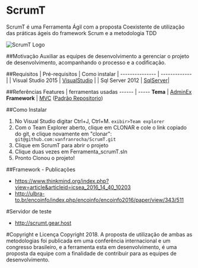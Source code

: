 # ScrumT


ScrumT é uma Ferramenta Ágil com a proposta Coexistente de utilização das práticas ágeis do framework Scrum e a metodologia TDD

![ScrumT Logo](https://uploaddeimagens.com.br/images/001/314/513/full/login-logo.png "ScrumT")

##Motivação
Auxiliar as equipes de desenvolvimento a gerenciar o projeto de desenvolvimento, acompanhando o processo e a codificação.

##Requisitos
| Pré-requisitos  | Como instalar
| --------------- | ------------- |
| Visual Studio 2015   | [VisualStudio](https://www.visualstudio.com/pt-br/downloads/) |
| Sql Server 2012        | [SqlServer](https://www.microsoft.com/pt-br/download/details.aspx?id=29062)|

##Referências
 Features    | ferramentas usadas
 ------ | -----
**Tema** | [AdminEx](http://adminex.themebucket.net/)
**Framework** | [MVC](https://www.asp.net/mvc) ([Padrão Repositorio](http://www.macoratti.net/14/12/ef6_dalrp3.htm))

##Como Instalar
1. No Visual Studio digitar Ctrl+J, Ctrl+M. `exibir>Team explorer`
2. Com o Team Explorer aberto, clique em CLONAR e cole o link copiado do git, e clique novamente em "clonar":` git@github.com:vanfranrocha/ScrumT.git`
3. Clique em ScrumT para abrir o projeto
4. Clique duas vezes em Ferramenta_scrumT.sln
5. Pronto Clonou o projeto!

##Framework - Publicações
 - https://www.thinkmind.org/index.php?view=article&articleid=icsea_2016_14_40_10203
 - http://ulbra-to.br/encoinfo/index.php/encoinfo/encoinfo2016/paper/view/343/511

#Servidor de teste
- http://scrumt.gear.host

#Copyright e Licença
Copyright 2018.
A proposta de utilização de ambas as metodologias foi publicada em uma conferência internacional e um congresso brasileiro, e a ferramenta esta em desenvolvimento, é uma proposta da equipe com a finalidade de contribuir para as equipes de desenvolvimento.
